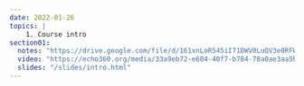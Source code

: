 ```yaml
---
date: 2022-01-26
topics: |
    1. Course intro
section01:
  notes: "https://drive.google.com/file/d/161xnLoR545iI71DWV0LuQV3e0RFWGSL4/view?usp=sharing"
  video: "https://echo360.org/media/33a9eb72-e604-40f7-b784-78a0ae3aa5bc"
  slides: "/slides/intro.html"
---
```

